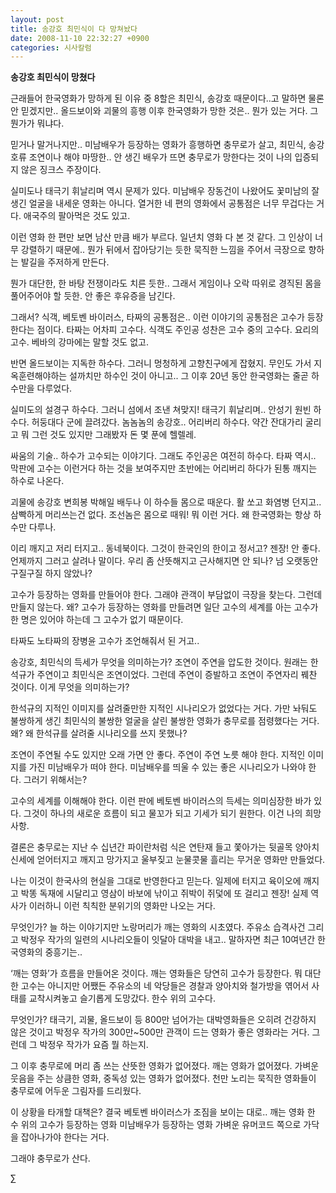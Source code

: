 ```yaml
---
layout: post
title: 송강호 최민식이 다 망쳐놨다
date: 2008-11-10 22:32:27 +0900
categories: 시사칼럼
---
```

**송강호 최민식이 망쳤다**

근래들어 한국영화가 망하게 된 이유 중 8할은 최민식, 송강호 때문이다..고 말하면 물론 안 믿겠지만.. 올드보이와 괴물의 흥행 이후 한국영화가 망한 것은.. 뭔가 있는 거다. 그 뭔가가 뭐냐다.

믿거나 말거나지만.. 미남배우가 등장하는 영화가 흥행하면 충무로가 살고, 최민식, 송강호류 조연이나 해야 마땅한.. 안 생긴 배우가 뜨면 충무로가 망한다는 것이 나의 입증되지 않은 징크스 주장이다.

실미도나 태극기 휘날리며 역시 문제가 있다. 미남배우 장동건이 나왔어도 꽃미남의 잘 생긴 얼굴을 내세운 영화는 아니다. 열거한 네 편의 영화에서 공통점은 너무 무겁다는 거다. 애국주의 팔아먹은 것도 있고.

이런 영화 한 편만 보면 남산 만큼 배가 부르다. 일년치 영화 다 본 것 같다. 그 인상이 너무 강렬하기 때문에.. 뭔가 뒤에서 잡아당기는 듯한 묵직한 느낌을 주어서 극장으로 향하는 발길을 주저하게 만든다. 

뭔가 대단한, 한 바탕 전쟁이라도 치른 듯한.. 그래서 게임이나 오락 따위로 경직된 몸을 풀어주어야 할 듯한. 안 좋은 후유증을 남긴다. 

그래서? 식객, 베토벤 바이러스, 타짜의 공통점은.. 이런 이야기의 공통점은 고수가 등장한다는 점이다. 타짜는 어차피 고수다. 식객도 주인공 성찬은 고수 중의 고수다. 요리의 고수. 베바의 강마에는 말할 것도 없고.

반면 올드보이는 지독한 하수다. 그러니 멍청하게 고향친구에게 잡혔지. 무인도 가서 지옥훈련해야하는 설까치만 하수인 것이 아니고.. 그 이후 20년 동안 한국영화는 줄곧 하수만을 다루었다. 

실미도의 설경구 하수다. 그러니 섬에서 조낸 쳐맞지! 태극기 휘날리며.. 안성기 원빈 하수다. 허둥대다 군에 끌려갔다. 놈놈놈의 송강호.. 어리버리 하수다. 약간 잔대가리 굴리고 뭐 그런 것도 있지만 그래봤자 돈 몇 푼에 헬렐레. 

싸움의 기술.. 하수가 고수되는 이야기다. 그래도 주인공은 여전히 하수다. 타짜 역시.. 막판에 고수는 이런거다 하는 것을 보여주지만 초반에는 어리버리 하다가 된통 깨지는 하수로 나온다. 

괴물에 송강호 변희봉 박해일 배두나 이 하수들 몸으로 때운다. 활 쏘고 화염병 던지고.. 삼빡하게 머리쓰는건 없다. 조선놈은 몸으로 때워! 뭐 이런 거다. 왜 한국영화는 항상 하수만 다루나.

이리 깨지고 저리 터지고.. 동네북이다. 그것이 한국인의 한이고 정서고? 젠장! 안 좋다. 언제까지 그러고 살려나 말이다. 우리 좀 산뜻해지고 근사해지면 안 되나? 넘 오랫동안 구질구질 하지 않았나?

고수가 등장하는 영화를 만들어야 한다. 그래야 관객이 부담없이 극장을 찾는다. 그런데 만들지 않는다. 왜? 고수가 등장하는 영화를 만들려면 일단 고수의 세계를 아는 고수가 한 명은 있어야 하는데 그 고수가 없기 때문이다. 

타짜도 노타짜의 장병윤 고수가 조언해줘서 된 거고.. 

송강호, 최민식의 득세가 무엇을 의미하는가? 조연이 주연을 압도한 것이다. 원래는 한석규가 주연이고 최민식은 조연이었다. 그런데 주연이 증발하고 조연이 주연자리 꿰찬 것이다. 이게 무엇을 의미하는가?

한석규의 지적인 이미지를 살려줄만한 지적인 시나리오가 없었다는 거다. 가만 놔둬도 불쌍하게 생긴 최민식의 불쌍한 얼굴을 살린 불쌍한 영화가 충무로를 점령했다는 거다. 왜? 왜 한석규를 살려줄 시나리오를 쓰지 못했나?

조연이 주연될 수도 있지만 오래 가면 안 좋다. 주연이 주연 노릇 해야 한다. 지적인 이미지를 가진 미남배우가 떠야 한다. 미남배우를 띄울 수 있는 좋은 시나리오가 나와야 한다. 그러기 위해서는? 

고수의 세계를 이해해야 한다. 이런 판에 베토벤 바이러스의 득세는 의미심장한 바가 있다. 그것이 하나의 새로운 흐름이 되고 물꼬가 되고 기세가 되기 원한다. 이건 나의 희망사항.

결론은 충무로는 지난 수 십년간 파이란처럼 식은 연탄재 들고 쫓아가는 뒷골목 양아치 신세에 얻어터지고 깨지고 망가지고 울부짖고 눈물콧물 흘리는 무거운 영화만 만들었다. 

나는 이것이 한국사의 현실을 그대로 반영한다고 믿는다. 일제에 터지고 육이오에 깨지고 박똥 독재에 시달리고 영삼이 바보에 낚이고 쥐박이 쥐덫에 또 걸리고 젠장! 실제 역사가 이러하니 이런 칙칙한 분위기의 영화만 나오는 거다. 

무엇인가? 늘 하는 이야기지만 노랑머리가 깨는 영화의 시초였다. 주유소 습격사건 그리고 박정우 작가의 일련의 시나리오들이 잇달아 대박을 내고.. 말하자면 최근 10여년간 한국영화의 중흥기는..

‘깨는 영화’가 흐름을 만들어온 것이다. 깨는 영화들은 당연히 고수가 등장한다. 뭐 대단한 고수는 아니지만 어쨌든 주유소의 네 악당들은 경찰과 양아치와 철가방을 엮어서 사태를 교착시켜놓고 슬기롭게 도망갔다. 한수 위의 고수다. 

무엇인가? 태극기, 괴물, 올드보이 등 800만 넘어가는 대박영화들은 오히려 건강하지 않은 것이고 박정우 작가의 300만~500만 관객이 드는 영화가 좋은 영화라는 거다. 그런데 그 박정우 작가가 요즘 뭘 하는지.

그 이후 충무로에 머리 좀 쓰는 산뜻한 영화가 없어졌다. 깨는 영화가 없어졌다. 가벼운 웃음을 주는 상큼한 영화, 중독성 있는 영화가 없어졌다. 천만 노리는 묵직한 영화들이 충무로에 어두운 그림자를 드리웠다.

이 상황을 타개할 대책은? 결국 베토벤 바이러스가 조짐을 보이는 대로.. 깨는 영화 한 수 위의 고수가 등장하는 영화 미남배우가 등장하는 영화 가벼운 유머코드 쪽으로 가닥을 잡아나가야 한다는 거다.

그래야 충무로가 산다. 





∑